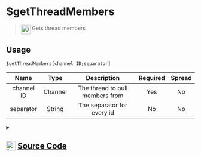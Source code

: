 # $getThreadMembers
> <img align="top" src="https://upload.wikimedia.org/wikipedia/commons/thumb/e/e4/Infobox_info_icon.svg/160px-Infobox_info_icon.svg.png?20150409153300" alt="image" width="25" height="auto"> Gets thread members
## Usage
```
$getThreadMembers[channel ID;separator]
```
| Name | Type | Description | Required | Spread
| :---: | :---: | :---: | :---: | :---: |
channel ID | Channel | The thread to pull members from | Yes | No
separator | String | The separator for every id | No | No
<details>
<summary>
    
## <img align="top" src="https://cdn4.iconfinder.com/data/icons/iconsimple-logotypes/512/github-512.png" alt="image" width="25" height="auto">  [Source Code](https://github.com/tryforge/ForgeScript-V2/blob/main/src/native/getThreadMembers.ts)
    
</summary>
    
```ts
import { BaseChannel, ThreadChannel } from "discord.js"
import { ArgType, NativeFunction, Return } from "../structures"
import noop from "../functions/noop"

export default new NativeFunction({
    name: "$getThreadMembers",
    version: "1.0.0",
    description: "Gets thread members",
    brackets: true,
    unwrap: true,
    args: [
        {
            name: "channel ID",
            description: "The thread to pull members from",
            rest: false,
            required: true,
            type: ArgType.Channel,
            check: (i: BaseChannel) => i.isThread(),
        },
        {
            name: "separator",
            description: "The separator for every id",
            rest: false,
            type: ArgType.String,
        },
    ],
    async execute(_, [channel, sep]) {
        const thread = channel as ThreadChannel

        const success = await thread.members.fetch().catch(noop)

        return this.success(success && success.size ? success.map((x) => x.id).join(sep || ", ") : undefined)
    },
})

```
    
</details>